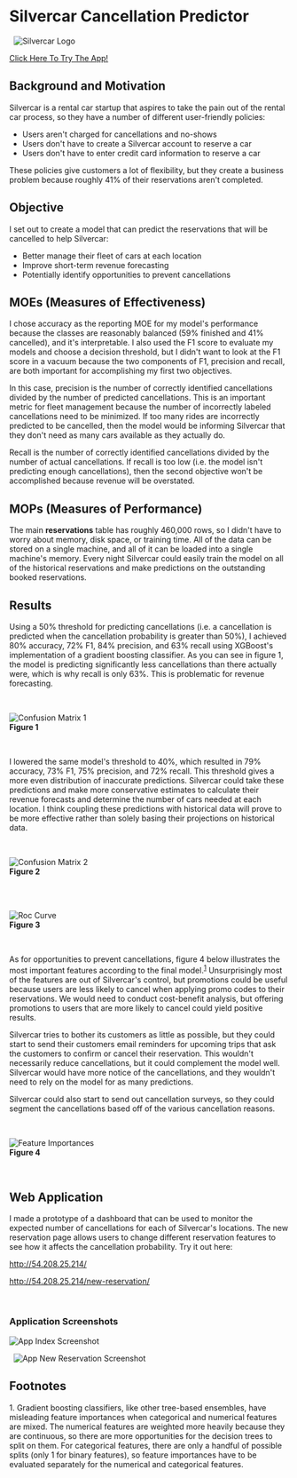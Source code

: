 # Silvercar Cancellation Predictor


&nbsp;
![Silvercar Logo](/images/silvercar_cars.jpg)
&nbsp;

[Click Here To Try The App!](http://3.217.192.93/)
<br>

## Background and Motivation

Silvercar is a rental car startup that aspires to take the pain out of the rental car process, so they have a number of different user-friendly policies:

- Users aren't charged for cancellations and no-shows
- Users don't have to create a Silvercar account to reserve a car
- Users don't have to enter credit card information to reserve a car

These policies give customers a lot of flexibility, but they create a business problem because roughly 41% of their reservations aren't completed.


## Objective

I set out to create a model that can predict the reservations that will be cancelled to help Silvercar:
- Better manage their fleet of cars at each location
- Improve short-term revenue forecasting
- Potentially identify opportunities to prevent cancellations


## MOEs (Measures of Effectiveness)

I chose accuracy as the reporting MOE for my model's performance because the classes are reasonably balanced (59% finished and 41% cancelled), and it's interpretable. I also used the F1 score to evaluate my models and choose a decision threshold, but I didn't want to look at the F1 score in a vacuum because the two components of F1, precision and recall, are both important for accomplishing my first two objectives.

In this case, precision is the number of correctly identified cancellations divided by the number of predicted cancellations. This is an important metric for fleet management because the number of incorrectly labeled cancellations need to be minimized. If too many rides are incorrectly predicted to be cancelled, then the model would be informing Silvercar that they don't need as many cars available as they actually do.

Recall is the number of correctly identified cancellations divided by the number of actual cancellations. If recall is too low (i.e. the model isn't predicting enough cancellations), then the second objective won't be accomplished because revenue will be overstated.


## MOPs (Measures of Performance)

The main **reservations** table has roughly 460,000 rows, so I didn't have to worry about memory, disk space, or training time. All of the data can be stored on a single machine, and all of it can be loaded into a single machine's memory. Every night Silvercar could easily train the model on all of the historical reservations and make predictions on the outstanding booked reservations.


## Results

Using a 50% threshold for predicting cancellations (i.e. a cancellation is predicted when the cancellation probability is greater than 50%), I achieved 80% accuracy, 72% F1, 84% precision, and 63% recall using XGBoost's implementation of a gradient boosting classifier. As you can see in figure 1, the model is predicting significantly less cancellations than there actually were, which is why recall is only 63%. This is problematic for revenue forecasting.

&nbsp;

![Confusion Matrix 1](/images/confusion_matrix.png)<br>**Figure 1**

&nbsp;


I lowered the same model's threshold to 40%, which resulted in 79% accuracy, 73% F1, 75% precision, and 72% recall. This threshold gives a more even distribution of inaccurate predictions. Silvercar could take these predictions and make more conservative estimates to calculate their revenue forecasts and determine the number of cars needed at each location. I think coupling these predictions with historical data will prove to be more effective rather than solely basing their projections on historical data.

&nbsp;

![Confusion Matrix 2](/images/confusion_matrix2.png)<br>**Figure 2**

<br>
<br>

![Roc Curve](/images/roc_curve.png)<br>**Figure 3**

&nbsp;


As for opportunities to prevent cancellations, figure 4 below illustrates the most important features according to the final model.<sup>[1](#footnote1)</sup> Unsurprisingly most of the features are out of Silvercar's control, but promotions could be useful because users are less likely to cancel when applying promo codes to their reservations. We would need to conduct cost-benefit analysis, but offering promotions to
users that are more likely to cancel could yield positive results.

Silvercar tries to bother its customers as little as possible, but they could start to send their customers email reminders for upcoming trips that ask the customers to confirm or cancel their reservation. This wouldn't necessarily reduce cancellations, but it could complement the model well. Silvercar would have more notice of the cancellations, and they wouldn't need to rely on the model for as many predictions.

Silvercar could also start to send out cancellation surveys, so they could segment the cancellations based off of the various cancellation reasons.

&nbsp;

![Feature Importances](/images/feature_importances.png)<br>**Figure 4**

&nbsp;

## Web Application

I made a prototype of a dashboard that can be used to monitor the expected number of cancellations for each of Silvercar's locations. The new reservation page allows users to change different reservation features to see how it affects the cancellation probability. Try it out here:

http://54.208.25.214/

http://54.208.25.214/new-reservation/

&nbsp;

### Application Screenshots
![App Index Screenshot](/images/app_index.png)
&nbsp;

&nbsp;
![App New Reservation Screenshot](/images/app_new_reservation.png)
&nbsp;


## Footnotes

<a name="footnote1">1</a>. Gradient boosting classifiers, like other tree-based ensembles, have misleading feature importances when categorical and numerical features are mixed. The numerical features are weighted more heavily because they are continuous, so there are more opportunities for the decision trees to split on them. For categorical features, there are only a handful of possible splits (only 1 for binary features), so feature importances have to be evaluated separately for the numerical and categorical features.
